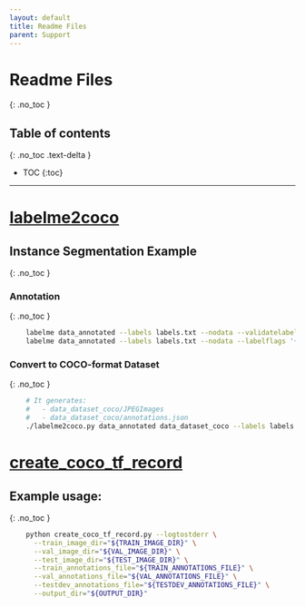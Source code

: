 ```yaml
---
layout: default
title: Readme Files
parent: Support
---
```


# Readme Files
{: .no_toc }
## Table of contents
{: .no_toc .text-delta }
- TOC
{:toc}

---

# [labelme2coco](https://github.com/wkentaro/labelme/tree/main/examples/instance_segmentation)
## Instance Segmentation Example
{: .no_toc }
### Annotation
{: .no_toc }
```bash
	labelme data_annotated --labels labels.txt --nodata --validatelabel exact --config '{shift_auto_shape_color: -2}'
	labelme data_annotated --labels labels.txt --nodata --labelflags '{.*: [occluded, truncated], person: [male]}'
```
### Convert to COCO-format Dataset
{: .no_toc }
```bash
	# It generates:
	#   - data_dataset_coco/JPEGImages
	#   - data_dataset_coco/annotations.json
	./labelme2coco.py data_annotated data_dataset_coco --labels labels.txt
```

# [create_coco_tf_record](https://github.com/tensorflow/models/tree/master/research/object_detection/dataset_tools)
## Example usage:
{: .no_toc }
```bash
    python create_coco_tf_record.py --logtostderr \
      --train_image_dir="${TRAIN_IMAGE_DIR}" \
      --val_image_dir="${VAL_IMAGE_DIR}" \
      --test_image_dir="${TEST_IMAGE_DIR}" \
      --train_annotations_file="${TRAIN_ANNOTATIONS_FILE}" \
      --val_annotations_file="${VAL_ANNOTATIONS_FILE}" \
      --testdev_annotations_file="${TESTDEV_ANNOTATIONS_FILE}" \
      --output_dir="${OUTPUT_DIR}"
```